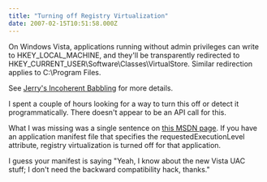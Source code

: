 ```yaml
---
title: "Turning off Registry Virtualization"
date: 2007-02-15T10:51:58.000Z
---
```

On Windows Vista, applications running without admin privileges can write to HKEY_LOCAL_MACHINE, and they'll be transparently redirected to HKEY_CURRENT_USER\Software\Classes\VirtualStore. Similar redirection applies to C:\Program Files.

See [Jerry's Incoherent Babbling](http://windowsconnected.com/blogs/jerry/archive/2005/12/19/86.aspx) for more details.

I spent a couple of hours looking for a way to turn this off or detect it programmatically. There doesn't appear to be an API call for this.

What I was missing was a single sentence on [this MSDN page](http://msdn2.microsoft.com/en-us/library/aa965884.aspx). If you have an application manifest file that specifies the requestedExecutionLevel attribute, registry virtualization is turned off for that application.

I guess your manifest is saying "Yeah, I know about the new Vista UAC stuff; I don't need the backward compatibility hack, thanks."